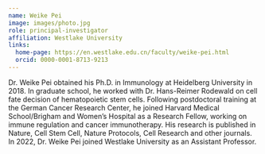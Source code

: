 ```yaml
---
name: Weike Pei
image: images/photo.jpg
role: principal-investigator
affiliation: Westlake University
links:
  home-page: https://en.westlake.edu.cn/faculty/weike-pei.html
  orcid: 0000-0001-8713-9213
---
```


Dr. Weike Pei obtained his Ph.D. in Immunology at Heidelberg University in 2018. In graduate school, he worked with Dr. Hans-Reimer Rodewald on cell fate decision of hematopoietic stem cells. Following postdoctoral training at the German Cancer Research Center, he joined Harvard Medical School/Brigham and Women’s Hospital as a Research Fellow, working on immune regulation and cancer immunotherapy. His research is published in Nature, Cell Stem Cell, Nature Protocols, Cell Research and other journals. In 2022, Dr. Weike Pei joined Westlake University as an Assistant Professor.


